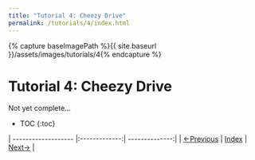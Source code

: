 ```yaml
---
title: "Tutorial 4: Cheezy Drive"
permalink: /tutorials/4/index.html
---
```

[PREV]: {{site.baseurl}}/tutorials/3/index.html
[HOME]: {{site.baseurl}}/index.html
[NEXT]: {{site.baseurl}}/tutorials/5/index.html

{% capture baseImagePath %}{{ site.baseurl }}/assets/images/tutorials/4{% endcapture %}

# Tutorial 4: Cheezy Drive

Not yet complete...

* TOC
{:toc}

| ------------------- |:-------------:| --------------:|
| [<-Previous][PREV]  | [Index][HOME] | [Next->][NEXT] |
